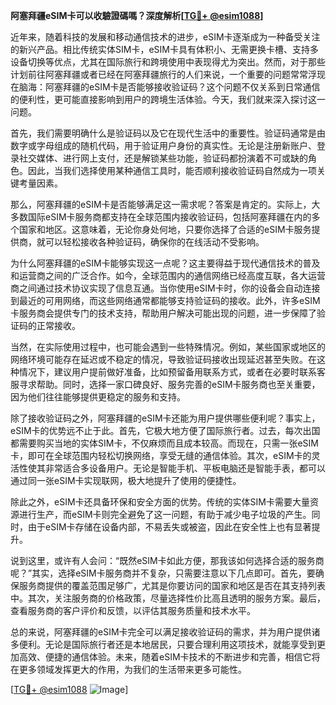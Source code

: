 **阿塞拜疆eSIM卡可以收驗證碼嗎？深度解析[[TG💪+ @esim1088](https://t.me/s/esim1088)]**

近年来，随着科技的发展和移动通信技术的进步，eSIM卡逐渐成为一种备受关注的新兴产品。相比传统实体SIM卡，eSIM卡具有体积小、无需更换卡槽、支持多设备切换等优点，尤其在国际旅行和跨境使用中表现得尤为突出。然而，对于那些计划前往阿塞拜疆或者已经在阿塞拜疆旅行的人们来说，一个重要的问题常常浮现在脑海：阿塞拜疆的eSIM卡是否能够接收验证码？这个问题不仅关系到日常通信的便利性，更可能直接影响到用户的跨境生活体验。今天，我们就来深入探讨这一问题。

首先，我们需要明确什么是验证码以及它在现代生活中的重要性。验证码通常是由数字或字母组成的随机代码，用于验证用户身份的真实性。无论是注册新账户、登录社交媒体、进行网上支付，还是解锁某些功能，验证码都扮演着不可或缺的角色。因此，当我们选择使用某种通信工具时，能否顺利接收验证码自然成为一项关键考量因素。

那么，阿塞拜疆的eSIM卡是否能够满足这一需求呢？答案是肯定的。实际上，大多数国际eSIM卡服务商都支持在全球范围内接收验证码，包括阿塞拜疆在内的多个国家和地区。这意味着，无论你身处何地，只要你选择了合适的eSIM卡服务提供商，就可以轻松接收各种验证码，确保你的在线活动不受影响。

为什么阿塞拜疆的eSIM卡能够实现这一点呢？这主要得益于现代通信技术的普及和运营商之间的广泛合作。如今，全球范围内的通信网络已经高度互联，各大运营商之间通过技术协议实现了信息互通。当你使用eSIM卡时，你的设备会自动连接到最近的可用网络，而这些网络通常都能够支持验证码的接收。此外，许多eSIM卡服务商会提供专门的技术支持，帮助用户解决可能出现的问题，进一步保障了验证码的正常接收。

当然，在实际使用过程中，也可能会遇到一些特殊情况。例如，某些国家或地区的网络环境可能存在延迟或不稳定的情况，导致验证码接收出现延迟甚至失败。在这种情况下，建议用户提前做好准备，比如预留备用联系方式，或者在必要时联系客服寻求帮助。同时，选择一家口碑良好、服务完善的eSIM卡服务商也至关重要，因为他们往往能够提供更稳定的服务和支持。

除了接收验证码之外，阿塞拜疆的eSIM卡还能为用户提供哪些便利呢？事实上，eSIM卡的优势远不止于此。首先，它极大地方便了国际旅行者。过去，每次出国都需要购买当地的实体SIM卡，不仅麻烦而且成本较高。而现在，只需一张eSIM卡，即可在全球范围内轻松切换网络，享受无缝的通信体验。其次，eSIM卡的灵活性使其非常适合多设备用户。无论是智能手机、平板电脑还是智能手表，都可以通过同一张eSIM卡实现联网，极大地提升了使用的便捷性。

除此之外，eSIM卡还具备环保和安全方面的优势。传统的实体SIM卡需要大量资源进行生产，而eSIM卡则完全避免了这一问题，有助于减少电子垃圾的产生。同时，由于eSIM卡存储在设备内部，不易丢失或被盗，因此在安全性上也有显著提升。

说到这里，或许有人会问：“既然eSIM卡如此方便，那我该如何选择合适的服务商呢？”其实，选择eSIM卡服务商并不复杂，只需要注意以下几点即可。首先，要确保服务商提供的覆盖范围足够广，尤其是你要访问的国家和地区是否在其支持列表中。其次，关注服务商的价格政策，尽量选择性价比高且透明的服务方案。最后，查看服务商的客户评价和反馈，以评估其服务质量和技术水平。

总的来说，阿塞拜疆的eSIM卡完全可以满足接收验证码的需求，并为用户提供诸多便利。无论是国际旅行者还是本地居民，只要合理利用这项技术，就能享受到更加高效、便捷的通信体验。未来，随着eSIM卡技术的不断进步和完善，相信它将在更多领域发挥更大的作用，为我们的生活带来更多可能性。

[[TG💪+ @esim1088](https://t.me/s/esim1088) ![Image](https://i.postimg.cc/4NQfJmqS/Snipaste-2025-05-13-00-14-12.png)]